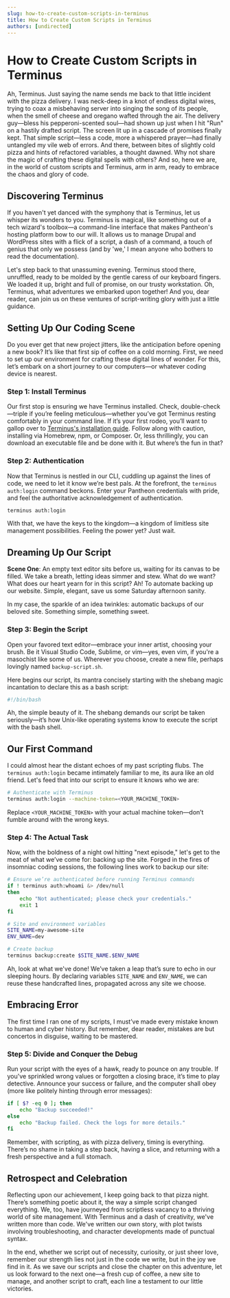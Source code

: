 ```yaml
---
slug: how-to-create-custom-scripts-in-terminus
title: How to Create Custom Scripts in Terminus
authors: [undirected]
---
```



# How to Create Custom Scripts in Terminus

Ah, Terminus. Just saying the name sends me back to that little incident with the pizza delivery. I was neck-deep in a knot of endless digital wires, trying to coax a misbehaving server into singing the song of its people, when the smell of cheese and oregano wafted through the air. The delivery guy—bless his pepperoni-scented soul—had shown up just when I hit "Run" on a hastily drafted script. The screen lit up in a cascade of promises finally kept. That simple script—less a code, more a whispered prayer—had finally untangled my vile web of errors. And there, between bites of slightly cold pizza and hints of refactored variables, a thought dawned. Why not share the magic of crafting these digital spells with others? And so, here we are, in the world of custom scripts and Terminus, arm in arm, ready to embrace the chaos and glory of code.

## Discovering Terminus

If you haven't yet danced with the symphony that is Terminus, let us whisper its wonders to you. Terminus is magical, like something out of a tech wizard's toolbox—a command-line interface that makes Pantheon's hosting platform bow to our will. It allows us to manage Drupal and WordPress sites with a flick of a script, a dash of a command, a touch of genius that only we possess (and by 'we,' I mean anyone who bothers to read the documentation).

Let's step back to that unassuming evening. Terminus stood there, unruffled, ready to be molded by the gentle caress of our keyboard fingers. We loaded it up, bright and full of promise, on our trusty workstation. Oh, Terminus, what adventures we embarked upon together! And you, dear reader, can join us on these ventures of script-writing glory with just a little guidance.

## Setting Up Our Coding Scene

Do you ever get that new project jitters, like the anticipation before opening a new book? It’s like that first sip of coffee on a cold morning. First, we need to set up our environment for crafting these digital lines of wonder. For this, let’s embark on a short journey to our computers—or whatever coding device is nearest.

### Step 1: Install Terminus

Our first stop is ensuring we have Terminus installed. Check, double-check—triple if you’re feeling meticulous—whether you’ve got Terminus resting comfortably in your command line. If it’s your first rodeo, you’ll want to gallop over to [Terminus's installation guide](https://pantheon.io/docs/terminus/install). Follow along with caution, installing via Homebrew, npm, or Composer. Or, less thrillingly, you can download an executable file and be done with it. But where’s the fun in that?

### Step 2: Authentication

Now that Terminus is nestled in our CLI, cuddling up against the lines of code, we need to let it know we’re best pals. At the forefront, the `terminus auth:login` command beckons. Enter your Pantheon credentials with pride, and feel the authoritative acknowledgement of authentication.

```bash
terminus auth:login
```

With that, we have the keys to the kingdom—a kingdom of limitless site management possibilities. Feeling the power yet? Just wait.

## Dreaming Up Our Script

**Scene One**: An empty text editor sits before us, waiting for its canvas to be filled. We take a breath, letting ideas simmer and stew. What do we want? What does our heart yearn for in this script? Ah! To automate backing up our website. Simple, elegant, save us some Saturday afternoon sanity.

In my case, the sparkle of an idea twinkles: automatic backups of our beloved site. Something simple, something sweet.

### Step 3: Begin the Script

Open your favored text editor—embrace your inner artist, choosing your brush. Be it Visual Studio Code, Sublime, or vim—yes, even vim, if you're a masochist like some of us. Wherever you choose, create a new file, perhaps lovingly named `backup-script.sh`.

Here begins our script, its mantra concisely starting with the shebang magic incantation to declare this as a bash script:

```bash
#!/bin/bash
```

Ah, the simple beauty of it. The shebang demands our script be taken seriously—it’s how Unix-like operating systems know to execute the script with the bash shell.

## Our First Command

I could almost hear the distant echoes of my past scripting flubs. The `terminus auth:login` became intimately familiar to me, its aura like an old friend. Let's feed that into our script to ensure it knows who we are:

```bash
# Authenticate with Terminus
terminus auth:login --machine-token=<YOUR_MACHINE_TOKEN>
```

Replace `<YOUR_MACHINE_TOKEN>` with your actual machine token—don’t fumble around with the wrong keys. 

### Step 4: The Actual Task

Now, with the boldness of a night owl hitting "next episode," let's get to the meat of what we’ve come for: backing up the site. Forged in the fires of insomniac coding sessions, the following lines work to backup our site:

```bash
# Ensure we’re authenticated before running Terminus commands
if ! terminus auth:whoami &> /dev/null
then
    echo "Not authenticated; please check your credentials."
    exit 1
fi

# Site and environment variables
SITE_NAME=my-awesome-site
ENV_NAME=dev

# Create backup
terminus backup:create $SITE_NAME.$ENV_NAME
```

Ah, look at what we've done! We’ve taken a leap that’s sure to echo in our sleeping hours. By declaring variables `SITE_NAME` and `ENV_NAME`, we can reuse these handcrafted lines, propagated across any site we choose.

## Embracing Error

The first time I ran one of my scripts, I must’ve made every mistake known to human and cyber history. But remember, dear reader, mistakes are but concertos in disguise, waiting to be mastered.

### Step 5: Divide and Conquer the Debug

Run your script with the eyes of a hawk, ready to pounce on any trouble. If you've sprinkled wrong values or forgotten a closing brace, it’s time to play detective. Announce your success or failure, and the computer shall obey (more like politely hinting through error messages):

```bash
if [ $? -eq 0 ]; then
    echo "Backup succeeded!"
else
    echo "Backup failed. Check the logs for more details."
fi
```

Remember, with scripting, as with pizza delivery, timing is everything. There’s no shame in taking a step back, having a slice, and returning with a fresh perspective and a full stomach.

## Retrospect and Celebration

Reflecting upon our achievement, I keep going back to that pizza night. There’s something poetic about it, the way a simple script changed everything. We, too, have journeyed from scriptless vacancy to a thriving world of site management. With Terminus and a dash of creativity, we've written more than code. We've written our own story, with plot twists involving troubleshooting, and character developments made of punctual syntax.

In the end, whether we script out of necessity, curiosity, or just sheer love, remember our strength lies not just in the code we write, but in the joy we find in it. As we save our scripts and close the chapter on this adventure, let us look forward to the next one—a fresh cup of coffee, a new site to manage, and another script to craft, each line a testament to our little victories.